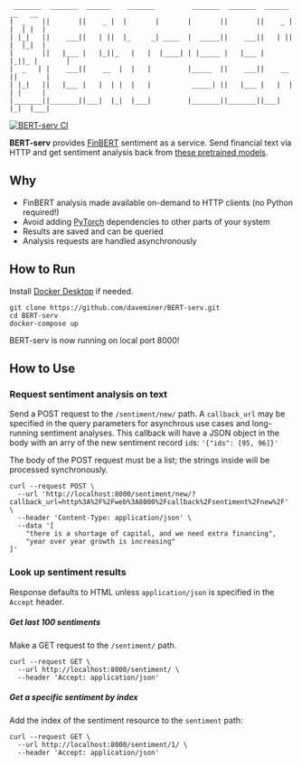      _______  _______  ______    _______         _______  _______  ______    __   __
    |  _    ||       ||    _ |  |       |       |       ||       ||    _ |  |  | |  |
    | |_|   ||    ___||   | ||  |_     _| ____  |  _____||    ___||   | ||  |  |_|  |
    |       ||   |___ |   |_||_   |   |  |____| | |_____ |   |___ |   |_||_ |       |
    |  _   | |    ___||    __  |  |   |         |_____  ||    ___||    __  ||       |
    | |_|   ||   |___ |   |  | |  |   |          _____| ||   |___ |   |  | | |     |
    |_______||_______||___|  |_|  |___|         |_______||_______||___|  |_|  |___|

[![BERT-serv CI](https://github.com/daveminer/BERT-serv/actions/workflows/ci.yml/badge.svg)](https://github.com/daveminer/BERT-serv/actions/workflows/ci.yml)

**BERT-serv** provides [FinBERT](https://github.com/ProsusAI/finBERT) sentiment as a service. Send financial text via HTTP and get sentiment analysis back from [these pretrained models](https://github.com/yya518/FinBERT).

## Why

- FinBERT analysis made available on-demand to HTTP clients (no Python required!)
- Avoid adding [PyTorch](https://pytorch.org/) dependencies to other parts of your system
- Results are saved and can be queried
- Analysis requests are handled asynchronously

## How to Run

Install [Docker Desktop](https://www.docker.com/products/docker-desktop/) if needed.

```
git clone https://github.com/daveminer/BERT-serv.git
cd BERT-serv
docker-compose up
```

BERT-serv is now running on local port 8000!

## How to Use

### Request sentiment analysis on text

Send a POST request to the `/sentiment/new/` path. A `callback_url` may be specified in
the query parameters for asynchrous use cases and long-running sentiment analyses. This callback
will have a JSON object in the body with an arry of the new sentiment record `id`s: `'{"ids": [95, 96]}'`

The body of the POST request must be a list; the strings inside will be processed synchronously.

```
curl --request POST \
  --url 'http://localhost:8000/sentiment/new/?callback_url=http%3A%2F%2Fweb%3A8000%2Fcallback%2Fsentiment%2Fnew%2F' \
  --header 'Content-Type: application/json' \
  --data '[
	"there is a shortage of capital, and we need extra financing",
	"year over year growth is increasing"
]'
```

### Look up sentiment results

Response defaults to HTML unless `application/json` is specified in the `Accept` header.

##### Get last 100 sentiments

Make a GET request to the `/sentiment/` path.

```
curl --request GET \
  --url http://localhost:8000/sentiment/ \
  --header 'Accept: application/json'
```

##### Get a specific sentiment by index

Add the index of the sentiment resource to the `sentiment` path:

```
curl --request GET \
  --url http://localhost:8000/sentiment/1/ \
  --header 'Accept: application/json'
```
